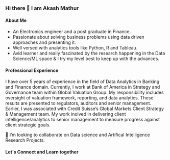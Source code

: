 ### Hi there 👋 I am Akash Mathur

#### About Me 
- An Electronics engineer and a post graduate in Finance. 
- Passionate about solving business problems using data driven approaches and presenting it. 
- Well versed with analytics tools like Python, R and Tableau. 
- Avid learner and really fascinated by the research happening in the Data Science/ML space & I try my level best to keep up with the advances.

#### Professional Experience
I have over 5 years of experience in the field of Data Analytics in Banking and Finance domain. Currently, I work at Bank of America in Strategy and Governance team within Global Valuation Group. My responsibility includes oversight of valuation framework, reporting, and data analytics. These results are presented to regulators, auditors and senior management.
Earlier, I was associated with Credit Suisse’s Global Markets Client Strategy & Management team. My work inolved in delivering client intelligence/analytics to senior management to measure progress against client strategic goals.  

🤝 I’m looking to collaborate on Data science and Artifical Intelligence Research Projects.

#### Let's Connect and Learn together
<!--
**akashmathur-2212/akashmathur-2212** is a ✨ _special_ ✨ repository because its `README.md` (this file) appears on your GitHub profile.
